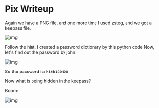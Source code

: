 # Pix Writeup

Again we have a PNG file, and one more time I used zsteg, and we got a keepass file.

![img](https://github.com/BinhHuynh/CTF/blob/master/2018/Hitb/misc/pix/screenshot1.png)

Follow the hint, I created a password dictionary by this python code
Now, let's find out the password by john:

![img](https://github.com/BinhHuynh/CTF/blob/master/2018/Hitb/misc/pix/screenshot2.png)

So the password is: `hitb180408`

Now what is being hidden in the keepass?

Boom:

![img](https://github.com/BinhHuynh/CTF/blob/master/2018/Hitb/misc/pix/screenshot3.png)
